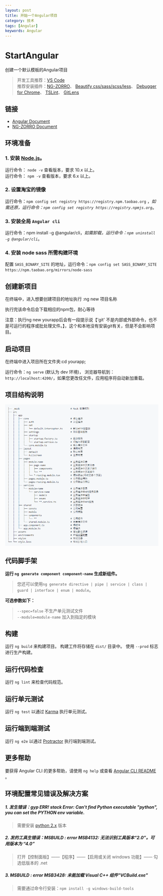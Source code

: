 ```yaml
---
layout: post
title: 开始一个Angular项目
category: 技术
tags: [Angular]
keywords: Angular
---
```


# StartAngular
创建一个默认模板的Angular项目

> 开发工具推荐：[VS Code](https://code.visualstudio.com)  
> 推荐安装插件：[NG-ZORRO](https://marketplace.visualstudio.com/items?itemName=cipchk.ng-zorro-vscode)、
> [Beautify css/sass/scss/less](https://marketplace.visualstudio.com/items?itemName=michelemelluso.code-beautifier)、
> [Debugger for Chrome](https://marketplace.visualstudio.com/items?itemName=msjsdiag.debugger-for-chrome)、
> [TSLint](https://marketplace.visualstudio.com/items?itemName=ms-vscode.vscode-typescript-tslint-plugin)、
> [GitLens](https://marketplace.visualstudio.com/items?itemName=eamodio.gitlens)

## 链接

- [Angular Document](https://www.angular.cn/guide/quickstart)
- [NG-ZORRO Document](https://ng.ant.design/docs/introduce/zh)

## 环境准备

### 1. 安装 [Node.js](https://nodejs.org/en/download/)。

运行命令： `node -v` 查看版本，要求 10.x 以上。  
运行命令： `npm -v` 查看版本，要求 6.x 以上。

### 2. 设置淘宝的镜像

运行命令：`npm config set registry https://registry.npm.taobao.org` ，_如需还原，运行命令：`npm config set registry https://registry.npmjs.org`_。

### 3. 安装全局 `Angular cli`

运行命令：npm install -g @angular/cli，_如需卸载，运行命令：`npm uninstall -g @angular/cli`_。

### 4. 安装 node sass 所需构建环境 

配置 `SASS_BINARY_SITE` 的地址，运行命令：`npm config set SASS_BINARY_SITE https://npm.taobao.org/mirrors/node-sass`

## 创建新项目

在终端中，进入想要创建项目的地址执行 :ng new 项目名称

执行完该命令后会下载相应的npm包，耐心等待

注意：执行ng new yourapp后会有一段提示说【'git' 不是内部或外部命令，也不是可运行的程序或批处理文件。】，这个和本地没有安装git有关，但是不会影响项目。

## 启动项目

在终端中进入项目所在文件夹:cd yourapp;

运行命令：`ng serve` (默认为 dev 环境)， 浏览器导航到：`http://localhost:4200/`，如果您更改任文件，应用程序将自动新加重载。

## 项目结构说明

![Image text](https://raw.githubusercontent.com/NeroLiang19/NeroLiang19.github.io/master/_src/Tech/Start-Angular/20191216155337.png)

## 代码脚手架

**运行 `ng generate component component-name` 生成新组件。**

> 您还可以使用`ng generate directive | pipe | service | class | guard | interface | enum | module`。

**可选参数如下：**

> `--spec=false` 不生产单元测试文件  
> `--module=module-name` 加入到指定的模块

## 构建

运行 `ng build` 来构建项目。 构建工件将存储在 `dist/` 目录中。 使用 `--prod` 标志进行生产构建。

## 运行代码检查

运行 `ng lint` 来检查代码规范。

## 运行单元测试

运行 `ng test` 以通过 [Karma](https://karma-runner.github.io) 执行单元测试。

## 运行端到端测试

运行 `ng e2e` 以通过 [Protractor](http://www.protractortest.org/) 执行端到端测试。

## 更多帮助

要获得 Angular CLI 的更多帮助，请使用 `ng help` 或查看 [Angular CLI README](https://github.com/angular/angular-cli/blob/master/README.md) 。

## 环境配置常见错误及解决方案

##### 1. 发生错误：gyp ERR! stack Error: Can't find Python executable "python", you can set the PYTHON env variable.

> 需要安装 [python 2.x](https://www.python.org/downloads/) 版本

##### 2. 发的工具生错误：MSBUILD : error MSB4132: 无法识别工具版本“2.0”。可用版本为 “4.0”

> 打开【控制面板】——【程序】——【启用或关闭 windows 功能】—— 勾选低版本的 .net

##### 3. MSBUILD : error MSB3428: 未能加载 Visual C++ 组件"VCBuild.exe"

> 需要通过命令行安装：`npm install -g windows-build-tools`
